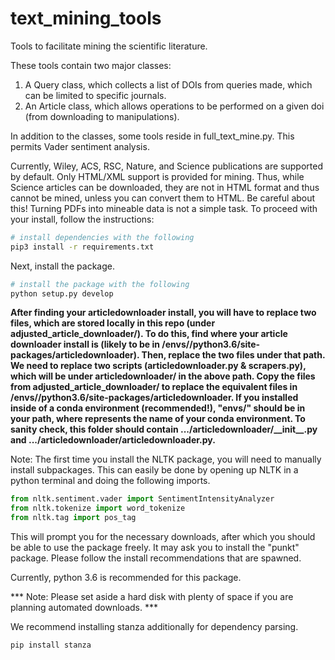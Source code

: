 # text_mining_tools
Tools to facilitate mining the scientific literature.

These tools contain two major classes:
1. A Query class, which collects a list of DOIs from queries made, which can be limited to specific journals.
2. An Article class, which allows operations to be performed on a given doi (from downloading to manipulations).

In addition to the classes, some tools reside in full_text_mine.py. This permits Vader sentiment analysis.

Currently, Wiley, ACS, RSC, Nature, and Science publications are supported by default. Only HTML/XML support is provided for mining.
Thus, while Science articles can be downloaded, they are not in HTML format and thus cannot be mined, unless you can convert them to HTML. Be careful about this! Turning PDFs into mineable data is not a simple task. To proceed with your install, follow the instructions:

```bash
# install dependencies with the following
pip3 install -r requirements.txt 
```
Next, install the package.
```bash
# install the package with the following
python setup.py develop
```

<strong>
After finding your articledownloader install, you will have to replace two files, which are stored locally in this repo (under adjusted_article_downloader/). To do this, find where your article downloader install is (likely to be in <anaconda-path>/envs/<conda-env-name>/python3.6/site-packages/articledownloader). Then, replace the two files under that path. We need to replace two scripts (articledownloader.py & scrapers.py), which will be under articledownloader/ in the above path. Copy the files from adjusted_article_downloader/ to replace the equivalent files in <anaconda-path>/envs/<conda-env-name>/python3.6/site-packages/articledownloader. If you installed inside of a conda environment (recommended!), "envs/<your-conda-env-name-here>" should be in your path, where <your-conda-env-name-here> represents the name of your conda environment. To sanity check, this folder should contain .../articledownloader/__init__.py and .../articledownloader/articledownloader.py. </strong>

Note: The first time you install the NLTK package, you will need to manually install subpackages. This can easily
be done by opening up NLTK in a python terminal and doing the following imports.

```python
from nltk.sentiment.vader import SentimentIntensityAnalyzer
from nltk.tokenize import word_tokenize
from nltk.tag import pos_tag
```
This will prompt you for the necessary downloads, after which you should be able to use the package freely. It may ask you to install the "punkt" package. Please follow the install recommendations that are spawned.

Currently, python 3.6 is recommended for this package.

*** Note: Please set aside a hard disk with plenty of space if you are planning automated downloads. ***

We recommend installing stanza additionally for dependency parsing. 
  
```bash
pip install stanza
```
